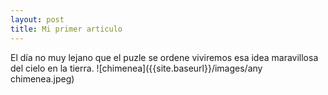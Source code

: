 ```yaml
---
layout: post
title: Mi primer articulo
---
```

El día no muy lejano que el puzle se ordene viviremos esa idea maravillosa del cielo en la tierra.
![chimenea]({{site.baseurl}}/images/any chimenea.jpeg)
